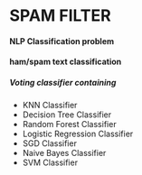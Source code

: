 # SPAM FILTER
#### NLP Classification problem
#### ham/spam text classification
##### Voting classifier containing  
<ul>
<li>KNN Classifier</li>
<li>Decision Tree Classifier</li>
<li>Random Forest Classifier</li>
<li>Logistic Regression Classifier</li>
<li>SGD Classifier</li>
<li>Naive Bayes Classifier</li>
<li>SVM Classifier</li>
</ul> 
